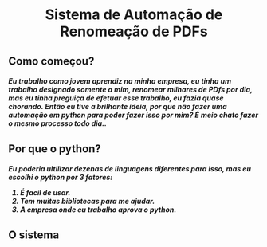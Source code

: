 <h1 align='center'>Sistema de Automação de Renomeação de PDFs

<h2>Como começou?
 <h5>Eu trabalho como jovem aprendiz na minha empresa, eu tinha um trabalho designado somente a mim, renomear milhares de PDfs por dia, mas eu tinha preguiça de efetuar esse trabalho, eu fazia quase chorando. Então eu tive a brilhante ideia, por que não fazer uma automação em python para poder fazer isso por mim? É meio chato fazer o mesmo processo todo dia..
<h2>Por que o python?
  <h5>Eu poderia ultilizar dezenas de linguagens diferentes para isso, mas eu escolhi o python por 3 fatores:
   <ol>
     <li>É facil de usar.</li> 
     <li>Tem muitas bibliotecas para me ajudar.</li> 
     <li>A empresa onde eu trabalho aprova o python.</li> 
   </ol>
<h2>O sistema
